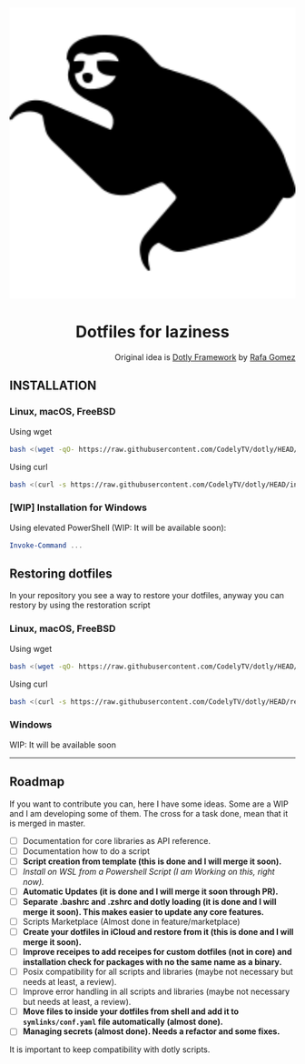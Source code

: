 <p align="center">
  <a href="https://github.com/gtrabanco/sloth">
    <img src="sloth.svg" alt="Sloth Logo" style="width: 512px; height: 512px" />
  </a>
</p>

<h1 align="center">
  Dotfiles for laziness
</h1>

<p align="right">
  Original idea is <a href="https://github.com/codelytv/dotly" alt="Dotly repository">Dotly Framework</a> by <a href="https://github.com/rgomezcasas" alt="Dotly orginal developer">Rafa Gomez</a>
</p>

## INSTALLATION

### Linux, macOS, FreeBSD

Using wget
```bash
bash <(wget -qO- https://raw.githubusercontent.com/CodelyTV/dotly/HEAD/installer)
```

Using curl
```bash
bash <(curl -s https://raw.githubusercontent.com/CodelyTV/dotly/HEAD/installer)
```

### [WIP] Installation for Windows

Using elevated PowerShell (WIP: It will be available soon):
```powershell
Invoke-Command ...
```

## Restoring dotfiles

In your repository you see a way to restore your dotfiles, anyway you can restory by using the restoration script

### Linux, macOS, FreeBSD

Using wget
```bash
bash <(wget -qO- https://raw.githubusercontent.com/CodelyTV/dotly/HEAD/restorer)
```

Using curl
```bash
bash <(curl -s https://raw.githubusercontent.com/CodelyTV/dotly/HEAD/restorer)
```
### Windows

WIP: It will be available soon

<hr>

## Roadmap

If you want to contribute you can, here I have some ideas. Some are a WIP and I am developing some of them. The cross for a task done, mean that it is merged in master.

- [ ] Documentation for core libraries as API reference.
- [ ] Documentation how to do a script
- [ ] **Script creation from template (this is done and I will merge it soon).**
- [ ] *Install on WSL from a Powershell Script (I am Working on this, right now).*
- [ ] **Automatic Updates (it is done and I will merge it soon through PR).**
- [ ] **Separate .bashrc and .zshrc and dotly loading (it is done and I will merge it soon). This makes easier to update any core features.**
- [ ] Scripts Marketplace (Almost done in feature/marketplace)
- [ ] **Create your dotfiles in iCloud and restore from it (this is done and I will merge it soon).**
- [ ] **Improve receipes to add receipes for custom dotfiles (not in core) and installation check for packages with no the same name as a binary.**
- [ ] Posix compatibility for all scripts and libraries (maybe not necessary but needs at least, a review).
- [ ] Improve error handling in all scripts and libraries (maybe not necessary but needs at least, a review).
- [ ] **Move files to inside your dotfiles from shell and add it to `symlinks/conf.yaml` file automatically (almost done).**
- [ ] **Managing secrets (almost done). Needs a refactor and some fixes.**

It is important to keep compatibility with dotly scripts.
